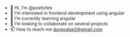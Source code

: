 - 👋 Hi, I’m @poeticlee
- 👀 I’m interested in frontend development using  angular
- 🌱 I’m currently learning angular
- 💞️ I’m looking to collaborate on several projects
- 📫 How to reach me donpraise2@gmail.com

<!---
poeticlee/poeticlee is a ✨ special ✨ repository because its `README.md` (this file) appears on your GitHub profile.
You can click the Preview link to take a look at your changes.
--->
